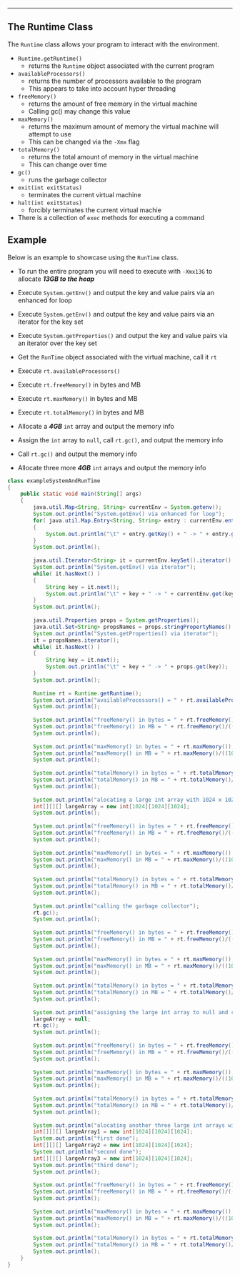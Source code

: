 ----------------------
The Runtime Class
----------------------

The `Runtime` class allows your program to interact with the environment.

- `Runtime.getRuntime()` 
	- returns the `Runtime` object associated with the current program
- `availableProcessors()` 
	- returns the number of processors available to the program
	- This appears to take into account hyper threading
- `freeMemory()` 
	- returns the amount of free memory in the virtual machine
	- Calling gc() may change this value
- `maxMemory()` 
	- returns the maximum amount of memory the virtual machine will attempt to use
	- This can be changed via the `-Xmx` flag
- `totalMemory()` 
	- returns the total amount of memory in the virtual machine
	- This can change over time
- `gc()` 
	- runs the garbage collector
- `exit(int exitStatus)`
	- terminates the current virtual machine
- `halt(int exitStatus)`
	- forcibly terminates the current virtual machie
- There is a collection of `exec` methods for executing a command





## Example

Below is an example to showcase using the `RunTime` class.

- To run the entire program you will need to execute with `-Xmx13G` to allocate ***13GB to the heap***
- Execute `System.getEnv()` and output the key and value pairs via an enhanced for loop
- Execute `System.getEnv()` and output the key and value pairs via an iterator for the key set
- Execute `System.getProperties()` and output the key and value pairs via an iterator over the key set
- Get the `RunTime` object associated with the virtual machine, call it `rt`

- Execute `rt.availableProcessors()`
- Execute `rt.freeMemory()` in bytes and MB
- Execute `rt.maxMemory()` in bytes and MB
- Execute `rt.totalMemory()` in bytes and MB
- Allocate a ***4GB*** `int` array and output the memory info
- Assign the `int` array to `null`, call `rt.gc()`, and output the memory info
- Call `rt.gc()` and output the memory info
- Allocate three more ***4GB*** `int` arrays and output the memory info

``` java
class exampleSystemAndRunTime
{
	public static void main(String[] args)
	{
		java.util.Map<String, String> currentEnv = System.getenv();
		System.out.println("System.getEnv() via enhanced for loop");
		for( java.util.Map.Entry<String, String> entry : currentEnv.entrySet() )
		{
			System.out.println("\t" + entry.getKey() + " -> " + entry.getValue());
		}
		System.out.println();
		
		java.util.Iterator<String> it = currentEnv.keySet().iterator();
		System.out.println("System.getEnv() via iterator");
		while( it.hasNext() )
		{
			String key = it.next();
			System.out.println("\t" + key + " -> " + currentEnv.get(key));
		}
		System.out.println();
		
		java.util.Properties props = System.getProperties();
		java.util.Set<String> propsNames = props.stringPropertyNames();
		System.out.println("System.getProperties() via iterator");
		it = propsNames.iterator();
		while( it.hasNext() )
		{
			String key = it.next();
			System.out.println("\t" + key + " -> " + props.get(key));
		}
		System.out.println();
		
		Runtime rt = Runtime.getRuntime();
		System.out.println("availableProcessors() = " + rt.availableProcessors());
		System.out.println();
		
		System.out.println("freeMemory() in bytes = " + rt.freeMemory());
		System.out.println("freeMemory() in MB = " + rt.freeMemory()/((1024*1024)));
		System.out.println();
		
		System.out.println("maxMemory() in bytes = " + rt.maxMemory());
		System.out.println("maxMemory() in MB = " + rt.maxMemory()/((1024*1024)));
		System.out.println();
		
		System.out.println("totalMemory() in bytes = " + rt.totalMemory());
		System.out.println("totalMemory() in MB = " + rt.totalMemory()/((1024*1024)));
		System.out.println();
		
		System.out.println("alocating a large int array with 1024 x 1024 x 1024 elements");
		int[][][] largeArray = new int[1024][1024][1024];
		System.out.println();
		
		System.out.println("freeMemory() in bytes = " + rt.freeMemory());
		System.out.println("freeMemory() in MB = " + rt.freeMemory()/((1024*1024)));
		System.out.println();
		
		System.out.println("maxMemory() in bytes = " + rt.maxMemory());
		System.out.println("maxMemory() in MB = " + rt.maxMemory()/((1024*1024)));
		System.out.println();
		
		System.out.println("totalMemory() in bytes = " + rt.totalMemory());
		System.out.println("totalMemory() in MB = " + rt.totalMemory()/((1024*1024)));
		System.out.println();
		
		System.out.println("calling the garbage collector");
		rt.gc();
		System.out.println();
		
		System.out.println("freeMemory() in bytes = " + rt.freeMemory());
		System.out.println("freeMemory() in MB = " + rt.freeMemory()/((1024*1024)));
		System.out.println();
		
		System.out.println("maxMemory() in bytes = " + rt.maxMemory());
		System.out.println("maxMemory() in MB = " + rt.maxMemory()/((1024*1024)));
		System.out.println();
		
		System.out.println("totalMemory() in bytes = " + rt.totalMemory());
		System.out.println("totalMemory() in MB = " + rt.totalMemory()/((1024*1024)));
		System.out.println();
		
		System.out.println("assigning the large int array to null and calling the garbage collector");
		largeArray = null;
		rt.gc();
		System.out.println();
		
		System.out.println("freeMemory() in bytes = " + rt.freeMemory());
		System.out.println("freeMemory() in MB = " + rt.freeMemory()/((1024*1024)));
		System.out.println();
		
		System.out.println("maxMemory() in bytes = " + rt.maxMemory());
		System.out.println("maxMemory() in MB = " + rt.maxMemory()/((1024*1024)));
		System.out.println();
		
		System.out.println("totalMemory() in bytes = " + rt.totalMemory());
		System.out.println("totalMemory() in MB = " + rt.totalMemory()/((1024*1024)));
		System.out.println();
		
		System.out.println("alocating another three large int arrays with 1024 x 1024 x 1024 elements");
		int[][][] largeArray1 = new int[1024][1024][1024];
		System.out.println("first done");
		int[][][] largeArray2 = new int[1024][1024][1024];
		System.out.println("second done");
		int[][][] largeArray3 = new int[1024][1024][1024];
		System.out.println("third done");
		System.out.println();
		
		System.out.println("freeMemory() in bytes = " + rt.freeMemory());
		System.out.println("freeMemory() in MB = " + rt.freeMemory()/((1024*1024)));
		System.out.println();
		
		System.out.println("maxMemory() in bytes = " + rt.maxMemory());
		System.out.println("maxMemory() in MB = " + rt.maxMemory()/((1024*1024)));
		System.out.println();
		
		System.out.println("totalMemory() in bytes = " + rt.totalMemory());
		System.out.println("totalMemory() in MB = " + rt.totalMemory()/((1024*1024)));
		System.out.println();
	}
}
```
